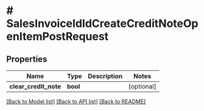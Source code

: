 # # SalesInvoiceIdIdCreateCreditNoteOpenItemPostRequest

## Properties

Name | Type | Description | Notes
------------ | ------------- | ------------- | -------------
**clear_credit_note** | **bool** |  | [optional]

[[Back to Model list]](../../README.md#models) [[Back to API list]](../../README.md#endpoints) [[Back to README]](../../README.md)
